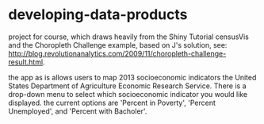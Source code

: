 # developing-data-products
project for course, which draws heavily from the Shiny Tutorial censusVis and the Choropleth Challenge example, based on J's solution, see: http://blog.revolutionanalytics.com/2009/11/choropleth-challenge-result.html. 

the app as is allows users to map 2013 socioeconomic indicators the United States Department of Agriculture Economic Research Service. There is a drop-down menu to select which socioeconomic indicator you would like displayed. the current options are 'Percent in Poverty', 'Percent Unemployed', and 'Percent with Bacholer'.
